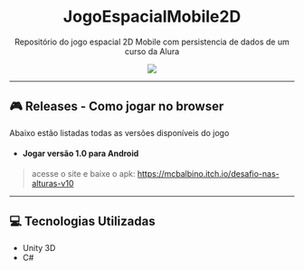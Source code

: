 <h1 align="center">JogoEspacialMobile2D</h1>
<p align="center">Repositório do jogo espacial 2D Mobile com persistencia de dados de um curso da Alura</p>

<p align="center">
<img src="http://img.shields.io/static/v1?label=STATUS&message=EM%20DESENVOLVIMENTO&color=GREEN&style=for-the-badge"/>
</p>

---
## :video_game: Releases - Como jogar no browser
Abaixo estão listadas todas as versões disponíveis do jogo

- <h4>Jogar versão 1.0 para Android</h4>
>acesse o site e baixe o apk: https://mcbalbino.itch.io/desafio-nas-alturas-v10

---
## :computer: Tecnologias Utilizadas
- Unity 3D
- C#
